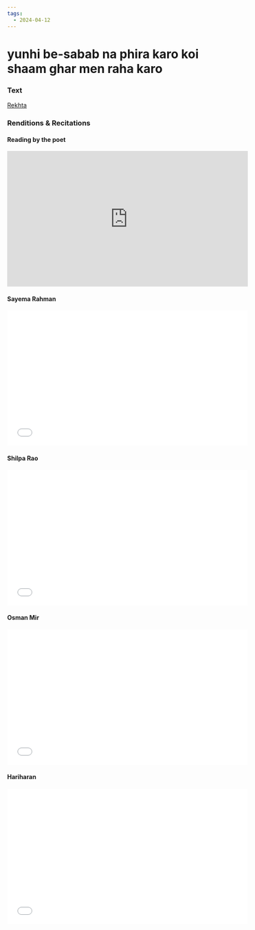 ```yaml
---
tags:
  - 2024-04-12
---
```

# yunhi be-sabab na phira karo koi shaam ghar men raha karo 

### Text
[Rekhta](https://www.rekhta.org/ghazals/yuunhii-be-sabab-na-phiraa-karo-koii-shaam-ghar-men-rahaa-karo-bashir-badr-ghazals?lang=ur)

### Renditions & Recitations

#### Reading by the poet

<iframe width="560" height="315" src="https://www.youtube.com/embed/BY54cTl3nGs" title="YouTube video player" frameborder="0" allow="accelerometer; autoplay; clipboard-write; encrypted-media; gyroscope; picture-in-picture" allowfullscreen></iframe>

#### Sayema Rahman

<iframe width="560" height="315" src="[https://www.youtube.com/embed/3Hv9gsnD2g4&ab\_channel=FiazStudios](https://www.youtube.com/embed/3Hv9gsnD2g4)" title="YouTube video player" frameborder="0" allow="accelerometer; autoplay; clipboard-write; encrypted-media; gyroscope; picture-in-picture" allowfullscreen></iframe>

#### Shilpa Rao

<iframe width="560" height="315" src="[ https://www.youtube.com/embed/-CRpKQIvXsE&ab\_channel=Jashn-e-Rekhta](https://www.youtube.com/embed/-CRpKQIvXsE)" title="YouTube video player" frameborder="0" allow="accelerometer; autoplay; clipboard-write; encrypted-media; gyroscope; picture-in-picture" allowfullscreen></iframe>

#### Osman Mir

<iframe width="560" height="315" src="[https://www.youtube.com/embed/DPoW67ZGUjs&ab\_channel=OsmanMir](https://www.youtube.com/embed/DPoW67ZGUjs)" title="YouTube video player" frameborder="0" allow="accelerometer; autoplay; clipboard-write; encrypted-media; gyroscope; picture-in-picture" allowfullscreen></iframe>

#### Hariharan

<iframe width="560" height="315" src="[https://www.youtube.com/embed/Yr-OBnNhRMI&ab\_channel=Hariharan-Topic](https://www.youtube.com/embed/Yr-OBnNhRMI)" title="YouTube video player" frameborder="0" allow="accelerometer; autoplay; clipboard-write; encrypted-media; gyroscope; picture-in-picture" allowfullscreen></iframe>

